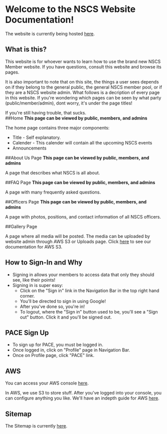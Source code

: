 # Welcome to the NSCS Website Documentation!

The website is currently being hosted [here](https://gentle-brook-56627.herokuapp.com/).

## What is this?

This website is for whoever wants to learn how to use the brand new NSCS Member website. If you have questions, consult this website and browse its pages.

It is also important to note that on this site, the things a user sees depends on if they belong to the general public, the general NSCS member pool, or if they are a NSCS website admin. What follows is a decription of every page in this website. If you're wondering which pages can be seen by what party (public/member/admin), dont worry, it's under the page titles!   

If you're still having trouble, that sucks.  
##Home
**This page can be viewed by public, members, and admins**

The home page contains three major components:

* Title - Self explanatory.
* Calender - This calender will contain all the upcoming NSCS events
* Announcements

##About Us Page
**This page can be viewed by public, members, and admins**

A page that describes what NSCS is all about.

##FAQ Page
**This page can be viewed by public, members, and admins**

A page with many frequently asked questions.

##Officers Page
**This page can be viewed by public, members, and admins**

A page with photos, positions, and contact information of all NSCS officers. 

##Gallery Page

A page where all media will be posted. The media can be uploaded by website admin through AWS S3 or Uploads page. Click [here](index.md#AWS) to see our documentation for AWS S3.

## How to Sign-In and Why

* Signing in allows your members to access data that only they should see, like their points!
* Signing in is super easy:
	* Click on the "Sign in" link in the Navigation Bar in the top right hand corner.
	* You'll be directed to sign in using Google!
	* After you've done so, you're in!
	* To logout, where the "Sign in" button used to be, you'll see a "Sign out" button. Click it and you'll be signed out.

## PACE Sign Up

* To sign up for PACE, you must be logged in.
* Once logged in, click on "Profile" page in Navigation Bar.
* Once on Profile page, click "PACE" link.

## AWS

You can access your AWS console [here](https://aws.amazon.com/).

In AWS, we use S3 to store stuff. After you've logged into your console, you can configure anything you like. We'll have an indepth guide for AWS [here](aws.md).

## Sitemap

The Sitemap is currently [here](https://www.gloomaps.com/sqEA9FVKX6).